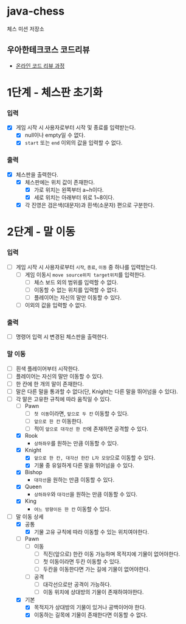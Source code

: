 # java-chess

체스 미션 저장소

## 우아한테크코스 코드리뷰

- [온라인 코드 리뷰 과정](https://github.com/woowacourse/woowacourse-docs/blob/master/maincourse/README.md)

# 1단계 - 체스판 초기화

### 입력

- [x] 게임 시작 시 사용자로부터 시작 및 종료를 입력받는다.
    - [x] null이나 empty일 수 없다.
    - [x] `start` 또는 `end` 이외의 값을 입력할 수 없다.

### 출력

- [x] 체스판을 출력한다.
    - [x] 체스판에는 위치 값이 존재한다.
        - [x] 가로 위치는 왼쪽부터 a~h이다.
        - [x] 세로 위치는 아래부터 위로 1~8이다.
    - [x] 각 진영은 검은색(대문자)과 흰색(소문자) 편으로 구분한다.

# 2단계 - 말 이동

### 입력

- [ ] 게임 시작 시 사용자로부터 `시작`, `종료`, `이동` 중 하나를 입력받는다.
    - [ ] 게임 이동시 `move source위치 target위치`를 입력한다.
        - [ ] 체스 보드 외의 범위를 입력할 수 없다.
        - [ ] 이동할 수 없는 위치를 입력할 수 없다.
        - [ ] 플레이어는 자신의 말만 이동할 수 있다.
    - [ ] 이외의 값을 입력할 수 없다.

### 출력

- [ ] 명령어 입력 시 변경된 체스판을 출력한다.

### 말 이동

- [ ] 흰색 플레이어부터 시작한다.
- [ ] 플레이어는 자신의 말만 이동할 수 있다.
- [ ] 한 칸에 한 개의 말이 존재한다.
- [ ] 말은 다른 말을 통과할 수 없다(단, Knight는 다른 말을 뛰어넘을 수 있다).
- [ ] 각 말은 고유한 규칙에 따라 움직일 수 있다.
    - [ ] Pawn
        - [ ] `첫 이동`이라면, `앞으로 두 칸` 이동할 수 있다.
        - [ ] `앞으로 한 칸` 이동한다.
        - [ ] 적이 `앞으로 대각선 한 칸`에 존재하면 공격할 수 있다.
    - [x] Rook
        - `상하좌우`를 원하는 만큼 이동할 수 있다.
    - [x] Knight
        - [x] `앞으로 한 칸, 대각선 한칸 L자 모양`으로 이동할 수 있다.
        - [x] 기물 중 유일하게 다른 말을 뛰어넘을 수 있다.
    - [x] Bishop
        - `대각선`을 원하는 만큼 이동할 수 있다.
    - [x] Queen
        - `상하좌우`와 `대각선`을 원하는 만큼 이동할 수 있다.
    - [x] King
        - `어느 방향이든 한 칸` 이동할 수 있다.
- [ ] 말 이동 상세
    - [x] 공통
        - [x] 기물 고유 규칙에 따라 이동할 수 있는 위치여야한다.
    - [ ] Pawn
        - [ ] 이동
            - [ ] 직진(앞으로) 한칸 이동 가능하며 목적지에 기물이 없어야한다.
            - [ ] 첫 이동이라면 두칸 이동할 수 있다.
            - [ ] 두칸을 이동한다면 가는 길에 기물이 없어야한다.
        - [ ] 공격
            - [ ] 대각선으로만 공격이 가능하다.
            - [ ] 이동 위치에 상대방의 기물이 존재하여야한다.
    - [x] 기본
        - [x] 목적지가 상대방의 기물이 있거나 공백이어야 한다.
        - [x] 이동하는 길목에 기물이 존재한다면 이동할 수 없다.
